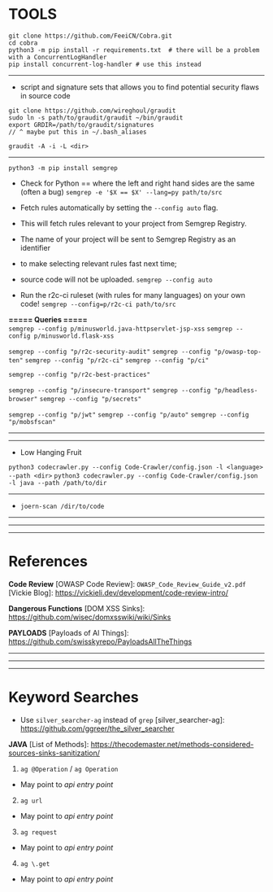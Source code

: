 # TOOLS

[cobra]: https://github.com/FeeiCN/Cobra
[documentation]: https://cobra-docs.readthedocs.io/en/stable/introduction/
[video]: https://www.youtube.com/watch?v=PAeD330wQnQ

```
git clone https://github.com/FeeiCN/Cobra.git
cd cobra
python3 -m pip install -r requirements.txt  # there will be a problem with a ConcurrentLogHandler
pip install concurrent-log-handler # use this instead

```

-------------------------------------------------------------

[graudit]: https://github.com/wireghoul/graudit
+ script and signature sets that allows you to find potential security flaws in source code
```
git clone https://github.com/wireghoul/graudit
sudo ln -s path/to/graudit/graudit ~/bin/graudit
export GRDIR=/path/to/graudit/signatures
// ^ maybe put this in ~/.bash_aliases
```

`graudit -A -i -L <dir>`


-------------------------------------------------------------


[semgrep]: https://github.com/returntocorp/semgrep
`python3 -m pip install semgrep`

+ Check for Python == where the left and right hand sides are the same (often a bug)
`semgrep -e '$X == $X' --lang=py path/to/src`

+ Fetch rules automatically by setting the `--config auto` flag.
+ This will fetch rules relevant to your project from Semgrep Registry.
+ The name of your project will be sent to Semgrep Registry as an identifier
+ to make selecting relevant rules fast next time;
+ source code will not be uploaded.
`semgrep --config auto`

+ Run the r2c-ci ruleset (with rules for many languages) on your own code!
`semgrep --config=p/r2c-ci path/to/src`


**===== Queries =====**  
`semgrep --config p/minusworld.java-httpservlet-jsp-xss`
`semgrep --config p/minusworld.flask-xss`

`semgrep --config "p/r2c-security-audit"`
`semgrep --config "p/owasp-top-ten"`
`semgrep --config "p/r2c-ci"`
`semgrep --config "p/ci"`


`semgrep --config "p/r2c-best-practices"`

`semgrep --config "p/insecure-transport"`
`semgrep --config "p/headless-browser"`
`semgrep --config "p/secrets"`


`semgrep --config "p/jwt"`
`semgrep --config "p/auto"`
`semgrep --config "p/mobsfscan"`

-------------------------------------------------------------


[CodeQL]: https://codeql.github.com/


-------------------------------------------------------------


[OWASP Code Crawler]: https://github.com/vmnguyen/Code-Crawler
[Owasp Code Crawler Database]: https://gist.github.com/boyter/31f8226abdefaf723c987bdb6d8ea7f3
+ Low Hanging Fruit

`python3 codecrawler.py --config Code-Crawler/config.json -l <language> --path <dir>`
`python3 codecrawler.py --config Code-Crawler/config.json -l java --path /path/to/dir`

-------------------------------------------------------------


[Joern]: https://github.com/joernio/joern
[Using Joern]: https://www.youtube.com/watch?v=qtGRNb_2Khs&list=PLYyY1D3vDdgAPlrbt3kU8qJWThny6W-yG&index=3

+ `joern-scan /dir/to/code`

-------------------------------------------------------------
-------------------------------------------------------------
-------------------------------------------------------------


# References

**Code Review**
[OWASP Code Review]: `OWASP_Code_Review_Guide_v2.pdf`
[Vickie Blog]: https://vickieli.dev/development/code-review-intro/


**Dangerous Functions**
[DOM XSS Sinks]: https://github.com/wisec/domxsswiki/wiki/Sinks


**PAYLOADS**
[Payloads of Al Things]: https://github.com/swisskyrepo/PayloadsAllTheThings



-------------------------------------------------------------
-------------------------------------------------------------
-------------------------------------------------------------


# Keyword Searches

+ Use `silver_searcher-ag` instead of `grep`
[silver_searcher-ag]: https://github.com/ggreer/the_silver_searcher

**JAVA**
[List of Methods]: https://thecodemaster.net/methods-considered-sources-sinks-sanitization/

1. `ag @Operation` / `ag Operation`
  + May point to _api entry point_
2. `ag url`
  + May point to _api entry point_
3. `ag request`
  + May point to _api entry point_
4. `ag \.get`
  + May point to _api entry point_
